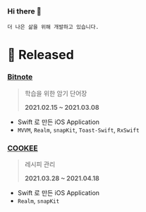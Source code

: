 ### Hi there 👋
``` 
더 나은 삶을 위해 개발하고 있습니다.
```

# 📱 Released
### [Bitnote](https://apps.apple.com/kr/app/bitnote-백지-암기법/id1557135753)
> 학습을 위한 암기 단어장
> 
>  **2021.02.15 ~ 2021.03.08**  
- Swift 로 만든 iOS Application 
- `MVVM`, `Realm`, `snapKit`, `Toast-Swift`, `RxSwift`
>  
### [COOKEE](https://apps.apple.com/kr/app/cookee/id1560499836)
> 레시피 관리
> 
>  **2021.03.28 ~ 2021.04.18**
- Swift 로 만든 iOS Application
- `Realm`, `snapKit`
<!-- ### [MyInventory](https://apps.apple.com/kr/app/myinventory/id1520976206)
> 유통기한이 있는 물건을 위한 관리
> 
>  **2020.06 ~ 2021.07**
- Swift 로 만든 iOS Application
- `Realm`
 -->

